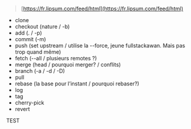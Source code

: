 > [https://fr.lipsum.com/feed/html](https://fr.lipsum.com/feed/html)

- clone
- checkout (nature / -b)
- add (. / -p)
- commit (-m)
- push (set upstream / utilise la --force, jeune fullstackawan. Mais pas trop quand même)
- fetch (--all / plusieurs remotes ?)
- merge (head / pourquoi merger? / conflits)
- branch (-a / -d / -D)
- pull
- rebase (la base pour l’instant / pourquoi rebaser?)
- log
- tag
- cherry-pick
- revert


TEST
